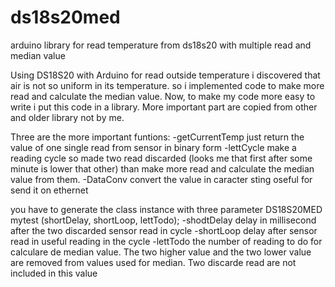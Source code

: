 # ds18s20med
arduino library for read temperature from ds18s20 with multiple read and median value
 
Using DS18S20 with Arduino for read outside temperature i discovered that air is not so uniform in its temperature. so i implemented code to make more read and calculate the median value. Now, to make my code more easy to write i put this code in a library. More important part are copied from other and older library not by me.

Three are the more important funtions:
-getCurrentTemp
just return  the value of one single read from sensor in binary form
-lettCycle
make a reading cycle so made two read discarded (looks me that first after some minute is lower that other) than make more read and calculate the median value from them.
-DataConv
convert the value in caracter sting oseful for send it on ethernet


you have to generate the class instance with three parameter
DS18S20MED mytest (shortDelay, shortLoop, lettTodo);
-shodtDelay
delay in millisecond after the two discarded sensor read in cycle
-shortLoop
delay after sensor read in useful reading in the cycle
-lettTodo
the number of reading to do for calculare de median value. The two higher value and the two lower value are removed from values used for median. Two discarde read are not included in this value

